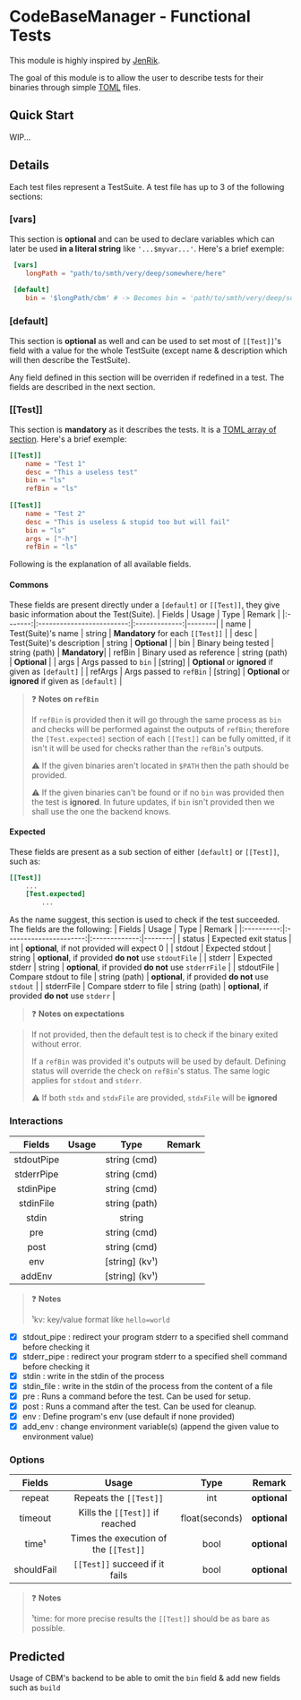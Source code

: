 # CodeBaseManager - Functional Tests

This module is highly inspired by [JenRik](https://github.com/Yohannfra/JenRik).

The goal of this module is to allow the user to describe tests for their binaries through simple [TOML](https://github.com/toml-lang/toml) files.

## Quick Start
WIP...

## Details
Each test files represent a TestSuite. A test file has up to 3 of the following sections:

### [vars]
This section is **optional** and can be used to declare variables which can later be used **in a literal string** like `'...$myvar...'`.
Here's a brief exemple:
```TOML
 [vars]
    longPath = "path/to/smth/very/deep/somewhere/here"
  
 [default]
    bin = '$longPath/cbm' # -> Becomes bin = 'path/to/smth/very/deep/somewhere/here/cbm'
```

### [default]
This section is **optional** as well and can be used to set most of `[[Test]]`'s field with a value for the whole TestSuite (except name & description which will then describe the TestSuite).

Any field defined in this section will be overriden if redefined in a test. The fields are described in the next section.

### [[Test]]
This section is **mandatory** as it describes the tests. It is a [TOML array of section](https://github.com/toml-lang/toml#array-of-tables).
Here's a brief exemple:
```TOML
[[Test]]
    name = "Test 1"
    desc = "This a useless test"
    bin = "ls"
    refBin = "ls"
    
[[Test]]
    name = "Test 2"
    desc = "This is useless & stupid too but will fail"
    bin = "ls"
    args = ["-h"]
    refBin = "ls"
```
Following is the explanation of all available fields.

#### Commons
These fields are present directly under a `[default]` or `[[Test]]`, they give basic information about the Test(Suite).
|  Fields |           Usage           |      Type     | Remark |
|:-------:|:-------------------------:|:-------------:|--------|
| name    | Test(Suite)'s name        | string        | **Mandatory** for each `[[Test]]` |
| desc    | Test(Suite)'s description | string        | **Optional** |
| bin     | Binary being tested       | string (path) | **Mandatory**|
| refBin  | Binary used as reference  | string (path) | **Optional** |
| args    | Args passed to `bin`      | [string]      | **Optional** or **ignored** if given as `[default]` |
| refArgs | Args passed to `refBin`   | [string]      | **Optional** or **ignored** if given as `[default]` |

> :question: **Notes on `refBin`**
>
> If `refBin` is provided then it will go through the same process as `bin` and checks will be performed against the outputs of `refBin`; therefore the `[Test.expected]` section of each `[[Test]]` can be fully omitted, if it isn't it will be used for checks rather than the `refBin`'s outputs.
>
> :warning: If the given binaries aren't located in `$PATH` then the path should be provided.
>
> :warning: If the given binaries can't be found or if no `bin` was provided then the test is **ignored**.
> In future updates, if `bin` isn't provided then we shall use the one the backend knows.

#### Expected
These fields are present as a sub section of either `[default]` or `[[Test]]`, such as:
```TOML
[[Test]]
    ...
    [Test.expected]
        ...
```
As the name suggest, this section is used to check if the test succeeded. The fields are the following:
|   Fields   |           Usage        |      Type     | Remark |
|:----------:|:----------------------:|:-------------:|--------|
| status     | Expected exit status   | int           | **optional**, if not provided will expect 0 |
| stdout     | Expected stdout        | string        | **optional**, if provided **do not** use `stdoutFile` |
| stderr     | Expected stderr        | string        | **optional**, if provided **do not** use `stderrFile` |
| stdoutFile | Compare stdout to file | string (path) | **optional**, if provided **do not** use `stdout` |
| stderrFile | Compare stderr to file | string (path) | **optional**, if provided **do not** use `stderr` |

> :question: **Notes on expectations**

> If not provided, then the default test is to check if the binary exited without error.
>
> If a `refBin` was provided it's outputs will be used by default.
> Defining status will override the check on `refBin`'s status. The same logic applies for `stdout` and `stderr`.
>
> :warning: If both `stdx` and `stdxFile` are provided, `stdxFile` will be **ignored**

### Interactions
|   Fields   | Usage | Type | Remark |
|:----------:|:-----:|:----:|--------|
| stdoutPipe || string (cmd)   ||
| stderrPipe || string (cmd)   ||
| stdinPipe  || string (cmd)   ||
| stdinFile  || string (path)  ||
| stdin      || string         ||
| pre        || string (cmd)   ||
| post       || string (cmd)   ||
| env        || [string] (kv¹) ||
| addEnv     || [string] (kv¹) ||
> :question: **Notes**
>
> ¹kv: key/value format like `hello=world`
- [x] stdout_pipe : redirect your program stderr to a specified shell command before checking it
- [x] stderr_pipe : redirect your program stderr to a specified shell command before checking it
- [x] stdin : write in the stdin of the process
- [x] stdin_file : write in the stdin of the process from the content of a file
- [x] pre  : Runs a command before the test. Can be used for setup.
- [x] post : Runs a command after the test. Can be used for cleanup.
- [x] env : Define program's env (use default if none provided)
- [x] add_env : change environment variable(s) (append the given value to environment value)

### Options
|   Fields   |                    Usage              |      Type      |    Remark    |
|:----------:|:-------------------------------------:|:--------------:|--------------|
| repeat     | Repeats the `[[Test]]`                | int            | **optional** |
| timeout    | Kills the `[[Test]]` if reached       | float(seconds) | **optional** |
| time¹      | Times the execution of the `[[Test]]` | bool           | **optional** |
| shouldFail | `[[Test]]` succeed if it fails        | bool           | **optional** |
> :question: **Notes**
>
> ¹time: for more precise results the `[[Test]]` should be as bare as possible.
## Predicted

Usage of CBM's backend to be able to omit the `bin` field & add new fields such as `build`
